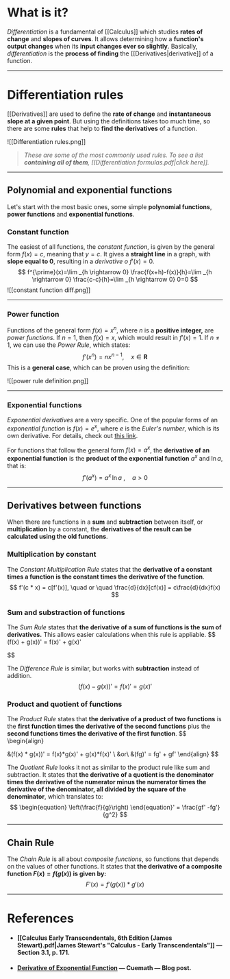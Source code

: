 # What is it?
*Differentiation* is a fundamental of [[Calculus]] which studies **rates of change** and **slopes of curves**. It allows determining how a **function's output changes** when its **input changes ever so slightly**. 
Basically, *differentiation* is the **process of finding** the [[Derivatives|derivative]] of a function.
___
# Differentiation rules

[[Derivatives]] are used to define the **rate of change** and **instantaneous slope at a given point**. But using the definitions takes too much time, so there are some **rules** that help to **find the derivatives** of a function.

![[Differentiation rules.png]]
>*These are some of the most commonly used rules. To see a list **containing all of them**, [[Differentiation formulas.pdf|click here]].*
___
## Polynomial and exponential functions

Let's start with the most basic ones, some simple **polynomial functions**, **power functions** and **exponential functions**.
### Constant function

The easiest of all functions, the *constant function*, is given by the general form  $f(x) = c$, meaning that $y = c$. It gives a **straight line** in a graph, with **slope equal to 0**, resulting in a *derivative o* $f'(x) = 0$.
$$
f^{\prime}(x)=\lim _{h \rightarrow 0} \frac{f(x+h)-f(x)}{h}=\lim _{h \rightarrow 0} \frac{c-c}{h}=\lim _{h \rightarrow 0} 0=0
$$
![[constant function diff.png]]

___
### Power function

Functions of the general form $f(x) = x^n$, where $n$ is a **positive integer,** are *power functions*. If $n = 1$, then $f(x) = x$, which would result in $f'(x) = 1$.
If $n \neq 1$, we can use the *Power Rule*, which states:
$$
f'(x^n) = nx^{n-1}, \quad x \in \mathbf{R}
$$
This is a **general case**, which can be proven using the definition:

![[power rule definition.png]]
___
### Exponential functions

*Exponential derivatives* are a very specific. One of the popular forms of an *exponential function* is $f(x)=e^x$, where $e$ is the *Euler's number*, which is its own derivative. For details, check out [this link](https://www.cuemath.com/calculus/derivative-of-exponential-function/).

For functions that follow the general form $f(x) = a^x$, the **derivative of an exponential function** is the **product of the exponential function** $a^x$ and $\ln{a}$, that is:
$$
f'(a^x) = a^x \, \ln{a} \ , \quad  a > 0
$$
___
## Derivatives between functions

When there are functions in a **sum** and **subtraction** between itself, or **multiplication** by a constant, the **derivatives of the result can be calculated using the old functions**.
### Multiplication by constant

The *Constant Multiplication Rule* states that the **derivative of a constant times a function is the constant times the derivative of the function**.
$$
f'(c * x) = c[f'(x)], \quad or \quad \frac{d}{dx}[cf(x)] = c\frac{d}{dx}f(x)
$$

### Sum and substraction of functions

The *Sum Rule* states that **the derivative of a sum of functions is the sum of derivatives.** This allows easier calculations when this rule is appliable.
$$
(f(x) + g(x))' = f(x)' + g(x)'

$$

The *Difference Rule* is similar, but works with **subtraction** instead of addition.
$$
(f(x) - g(x))' = f(x)' = g(x)'
$$

### Product and quotient of functions

The *Product Rule* states that **the derivative of a product of two functions** is the **first function times the derivative of the second functions** plus the **second functions times the derivative of the first function**.
$$
\begin{align}

&(f(x) * g(x))' = f(x)*g(x)' + g(x)*f(x)' \\
&or\\
&(fg)' = fg' + gf'
\end{align}
$$

The *Quotient Rule* looks it not as similar to the product rule like sum and subtraction. It states that **the derivative of a quotient is the denominator times the derivative of the numerator minus the numerator times the derivative of the denominator, all divided by the square of the denominator**, which translates to:
$$
\begin{equation}
   \left(\frac{f}{g}\right)
\end{equation}' = \frac{gf' -fg'}{g^2}
$$
___
## Chain Rule

The *Chain Rule* is all about *composite functions*, so functions that depends on the values of other functions. It states that **the derivative of a composite function $F(x) = f(g(x))$ is given by:**
$$
F'(x) = f'(g(x)) * g'(x)
$$


___
# References

- #### [[Calculus Early Transcendentals, 6th Edition (James Stewart).pdf|James Stewart's "Calculus - Early  Transcendentals"]] — Section 3.1, p. 171.

- #### [Derivative of Exponential Function](https://www.cuemath.com/calculus/derivative-of-exponential-function/) — Cuemath — Blog post.

